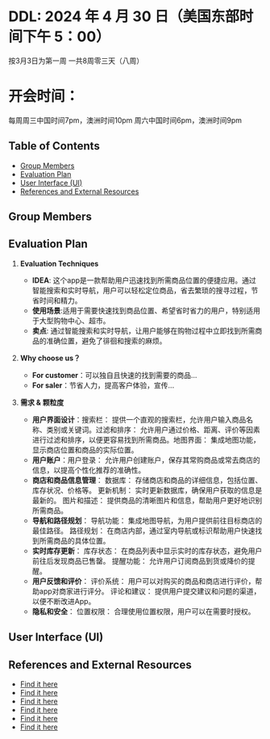 # DDL: 2024 年 4 月 30 日（美国东部时间下午 5：00）
按3月3日为第一周 一共8周零三天（八周）

# 开会时间：
每周周三中国时间7pm，澳洲时间10pm
周六中国时间6pm，澳洲时间9pm

## Table of Contents
- [Group Members](#group-members)
- [Evaluation Plan](#evaluation-plan)
- [User Interface (UI)](#user-interface-ui)
- [References and External Resources](#references-and-external-resources)


## Group Members


## Evaluation Plan

1. **Evaluation Techniques**

    - **IDEA**: 这个app是一款帮助用户迅速找到所需商品位置的便捷应用。通过智能搜索和实时导航，用户可以轻松定位商品，省去繁琐的搜寻过程，节省时间和精力。
    - **使用场景**:适用于需要快速找到商品位置、希望省时省力的用户，特别适用于大型购物中心、超市。
    - **卖点**: 通过智能搜索和实时导航，让用户能够在购物过程中立即找到所需商品的准确位置，避免了徘徊和搜索的麻烦。

2. **Why choose us？**
   - **For customer**：可以独自且快速的找到需要的商品...
   - **For saler**：节省人力，提高客户体验，宣传...
     
4. **需求 & 颗粒度**
   - **用户界面设计**：搜索栏： 提供一个直观的搜索栏，允许用户输入商品名称、类别或关键词。过滤和排序： 允许用户通过价格、距离、评价等因素进行过滤和排序，以便更容易找到所需商品。地图界面： 集成地图功能，显示商店位置和商品的实际位置。
   - **用户账户**：用户登录： 允许用户创建账户，保存其常购商品或常去商店的信息，以提高个性化推荐的准确性。
   - **商店和商品信息管理**：
         数据库： 存储商店和商品的详细信息，包括位置、库存状况、价格等。
         更新机制： 实时更新数据库，确保用户获取的信息是最新的。
         图片和描述： 提供商品的清晰图片和信息，帮助用户更好地识别所需商品。
   - **导航和路径规划**：
         导航功能： 集成地图导航，为用户提供前往目标商店的最佳路径。
         路径规划： 在商店内部，通过室内导航或标识帮助用户快速找到所需商品的具体位置。
   - **实时库存更新**：
         库存状态： 在商品列表中显示实时的库存状态，避免用户前往后发现商品已售罄。
         提醒功能： 允许用户订阅商品到货或降价的提醒。
   - **用户反馈和评价**：
         评价系统： 用户可以对购买的商品和商店进行评价，帮助app对商家进行评分。
         评论和建议： 提供用户提交建议和问题的渠道，以便不断改进App。
   - **隐私和安全**：
         位置权限： 合理使用位置权限，用户可以在需要时授权。
 
## User Interface (UI)


## References and External Resources
- [Find it here](https://developer.squareup.com/blog/announcing-winners-of-the-square-google-ai-hackathon/)
- [Find it here](https://github.com/facebookresearch/llama-recipes/blob/main/demo_apps/RAG_Chatbot_example/RAG_Chatbot_Example.ipynb)
- [Find it here](https://cookbook.openai.com/examples/rag_with_graph_db)
- [Find it here](https://developer.squareup.com/explorer/square/catalog-api/list-catalog)
- [Find it here](https://developer.squareup.com/explorer/square/locations-api/create-location)
- [Find it here](https://developer.squareup.com/explorer/square/customers-api/create-customer)
